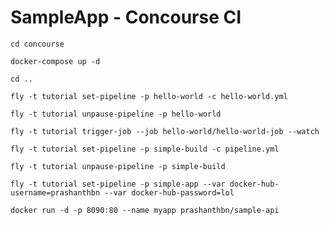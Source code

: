# SampleApp - Concourse CI

`cd concourse`

`docker-compose up -d`

`cd ..`

`fly -t tutorial set-pipeline -p hello-world -c hello-world.yml`

`fly -t tutorial unpause-pipeline -p hello-world`

`fly -t tutorial trigger-job --job hello-world/hello-world-job --watch`

`fly -t tutorial set-pipeline -p simple-build -c pipeline.yml`
 
`fly -t tutorial unpause-pipeline -p simple-build`

`fly -t tutorial set-pipeline -p simple-app --var docker-hub-username=prashanthbn --var docker-hub-password=lol`

`docker run -d -p 8090:80 --name myapp prashanthbn/sample-api`

